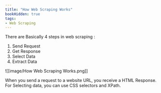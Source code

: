 ```yaml
---
title: "How Web Scraping Works"
bookHidden: true
tags:
- Web Scraping
---
```

There are Basically 4 steps in web scraping :
1. Send Request
2. Get Response
3. Select Data
4. Extract Data

![[image/How Web Scraping Works.png]]

When you send a request to a website URL, you receive a HTML Response. For Selecting data, you can use CSS selectors and XPath.